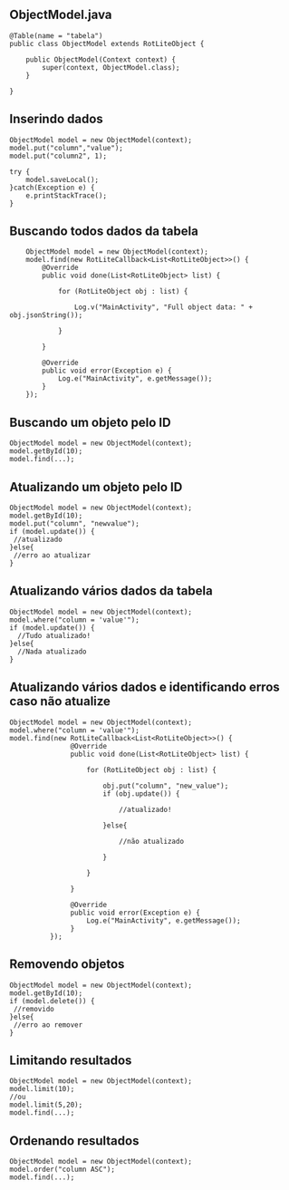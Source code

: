 ## ObjectModel.java


```
@Table(name = "tabela")
public class ObjectModel extends RotLiteObject {

    public ObjectModel(Context context) {
        super(context, ObjectModel.class);
    }

}
```


## Inserindo dados ##


```
ObjectModel model = new ObjectModel(context);
model.put("column","value");
model.put("column2", 1);

try {
    model.saveLocal();
}catch(Exception e) {
    e.printStackTrace();
}
```


## Buscando todos dados da tabela ##

        ObjectModel model = new ObjectModel(context);
        model.find(new RotLiteCallback<List<RotLiteObject>>() {
            @Override
            public void done(List<RotLiteObject> list) {

                for (RotLiteObject obj : list) {

                    Log.v("MainActivity", "Full object data: " + obj.jsonString());

                }

            }

            @Override
            public void error(Exception e) {
                Log.e("MainActivity", e.getMessage());
            }
        });

## Buscando um objeto pelo ID ##


```
ObjectModel model = new ObjectModel(context);
model.getById(10);
model.find(...);
```


## Atualizando um objeto pelo ID ##


```
ObjectModel model = new ObjectModel(context);
model.getById(10);
model.put("column", "newvalue");
if (model.update()) {
 //atualizado
}else{
 //erro ao atualizar
}
```


## Atualizando vários dados da tabela ##


```
ObjectModel model = new ObjectModel(context);
model.where("column = 'value'");
if (model.update()) {
  //Tudo atualizado!
}else{
  //Nada atualizado
}
```


## Atualizando vários dados e identificando erros caso não atualize ##


```
ObjectModel model = new ObjectModel(context);
model.where("column = 'value'");
model.find(new RotLiteCallback<List<RotLiteObject>>() {
               @Override
               public void done(List<RotLiteObject> list) {

                   for (RotLiteObject obj : list) {

                       obj.put("column", "new_value");
                       if (obj.update()) {
                       
                           //atualizado!
                       
                       }else{

                           //não atualizado

                       }

                   }

               }

               @Override
               public void error(Exception e) {
                   Log.e("MainActivity", e.getMessage());
               }
          });
```



## Removendo objetos ##


```
ObjectModel model = new ObjectModel(context);
model.getById(10);
if (model.delete()) {
 //removido
}else{
 //erro ao remover
}
```


## Limitando resultados ##


```
ObjectModel model = new ObjectModel(context);
model.limit(10);
//ou
model.limit(5,20);
model.find(...);
```


## Ordenando resultados ##

```
ObjectModel model = new ObjectModel(context);
model.order("column ASC");
model.find(...);
```
